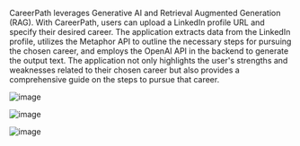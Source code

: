 CareerPath leverages Generative AI and Retrieval Augmented Generation (RAG). With CareerPath, users can upload a LinkedIn profile URL and specify their desired career. The application extracts data from the LinkedIn profile, utilizes the Metaphor API to outline the necessary steps for pursuing the chosen career, and employs the OpenAI API in the backend to generate the output text. The application not only highlights the user's strengths and weaknesses related to their chosen career but also provides a comprehensive guide on the steps to pursue that career.


![image](https://github.com/Traplekumar/career-path/assets/64093713/7a5d37c8-ad1a-47c5-b6f5-bffb73b58c20)

![image](https://github.com/Traplekumar/career-path/assets/64093713/1b4227e4-9ebd-4d5a-9f5a-e352d017a203)

![image](https://github.com/Traplekumar/career-path/assets/64093713/d6aca678-696f-4f93-8b49-744661470c09)


